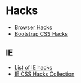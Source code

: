 # Hacks

* [Browser Hacks](http://browserhacks.com/)
* [Bootstrap CSS Hacks](https://github.com/cvrebert/bs-css-hacks)

## IE

* [List of IE hacks](http://stackoverflow.com/questions/20541306/how-to-write-a-css-hack-for-ie-11)
* [IE CSS Hacks Collection](https://jeffclayton.wordpress.com/2014/07/22/internet-explorer-css-hacks-collection/)